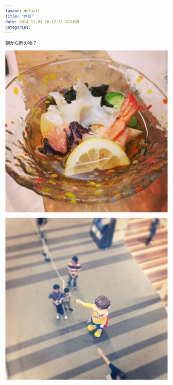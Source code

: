 ```yaml
---
layout: default
title: "休日"
date: 2014-12-03 16:12:31.312459
categories: 
---
```


朝から酢の物？

![](/assets/images/201407/927746_881182918562227_3412717_n.jpg)

![](/assets/images/201407/914436_508030056009962_710853873_n.jpg)

